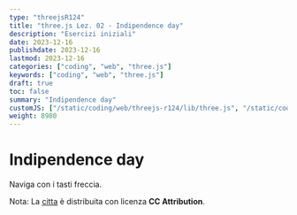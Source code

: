 ```yaml
---
type: "threejsR124"
title: "three.js Lez. 02 - Indipendence day"
description: "Esercizi iniziali"
date: 2023-12-16
publishdate: 2023-12-16
lastmod: 2023-12-16
categories: ["coding", "web", "three.js"]
keywords: ["coding", "web", "three.js"]
draft: true
toc: false
summary: "Indipendence day"
customJS: ["/static/coding/web/threejs-r124/lib/three.js", "/static/coding/web/threejs-r124/lib/GLTFLoader.js", "/static/coding/web/threejs-r124/cittaIndipendenceDay.js"]
weight: 8980
---
```


# Indipendence day

Naviga con i tasti freccia.

<canvas id="canvas" style="width: 100%; height: 100%;"></canvas>

Nota: La [citta](https://sketchfab.com/3d-models/cartoon-lowpoly-small-city-free-pack-edd1c604e1e045a0a2a552ddd9a293e6) è distribuita con licenza **CC Attribution**.
